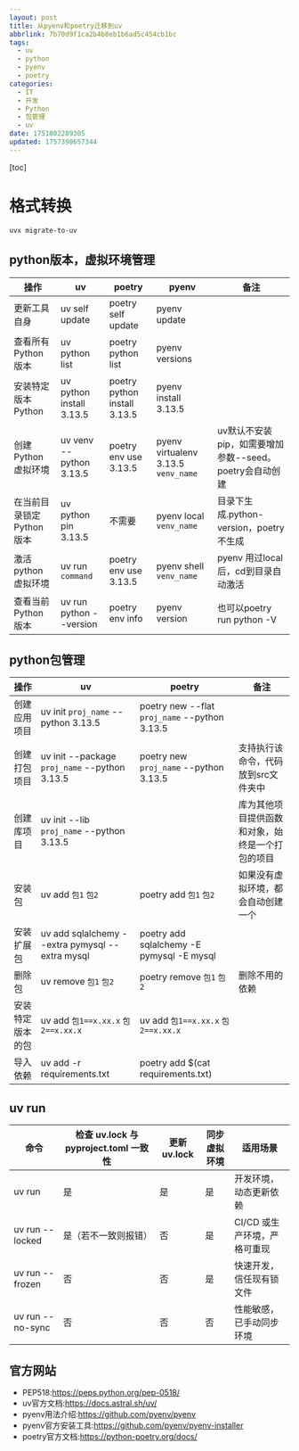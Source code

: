 ```yaml
---
layout: post
title: 从pyenv和poetry迁移到uv
abbrlink: 7b70d9f1ca2b4b8eb1b6ad5c454cb1bc
tags:
  - uv
  - python
  - pyenv
  - poetry
categories:
  - IT
  - 开发
  - Python
  - 包管理
  - uv
date: 1751802289305
updated: 1757398657344
---
```


\[toc]

# 格式转换

```shell
uvx migrate-to-uv
```

## python版本，虚拟环境管理

| 操作              | uv                       | poetry                       | pyenv                               | 备注                                   |
| --------------- | ------------------------ | ---------------------------- | ----------------------------------- | ------------------------------------ |
| 更新工具自身          | uv self update           | poetry self update           | pyenv update                        |                                      |
| 查看所有Python版本    | uv python list           | poetry python list           | pyenv versions                      |                                      |
| 安装特定版本Python    | uv python install 3.13.5 | poetry python install 3.13.5 | pyenv install 3.13.5                |                                      |
| 创建Python虚拟环境    | uv venv --python 3.13.5  | poetry env use 3.13.5        | pyenv virtualenv 3.13.5 `venv_name` | uv默认不安装pip，如需要增加参数--seed。poetry会自动创建 |
| 在当前目录锁定Python版本 | uv python pin 3.13.5     | 不需要                          | pyenv local  `venv_name`            | 目录下生成.python-version，poetry不生成       |
| 激活python虚拟环境    | uv run `command`         | poetry env use 3.13.5        | pyenv shell `venv_name`             | pyenv 用过local后，cd到目录自动激活             |
| 查看当前Python版本    | uv run python --version  | poetry env info              | pyenv version                       | 也可以poetry run python -V              |

## python包管理

| 操作       | uv                                              | poetry                                        | 备注                       |
| -------- | ----------------------------------------------- | --------------------------------------------- | ------------------------ |
| 创建应用项目   | uv init `proj_name` --python 3.13.5             | poetry new --flat `proj_name` --python 3.13.5 |                          |
| 创建打包项目   | uv init --package `proj_name` --python 3.13.5   | poetry new `proj_name` --python 3.13.5        | 支持执行该命令，代码放到src文件夹中      |
| 创建库项目    | uv init --lib `proj_name` --python 3.13.5       |                                               | 库为其他项目提供函数和对象，始终是一个打包的项目 |
| 安装包      | uv add `包1` `包2`                                | poetry add `包1` `包2`                          | 如果没有虚拟环境，都会自动创建一个        |
| 安装扩展包    | uv add sqlalchemy --extra pymysql --extra mysql | poetry add sqlalchemy -E pymysql -E mysql     |                          |
| 删除包      | uv remove `包1` `包2`                             | poetry remove `包1` `包2`                       | 删除不用的依赖                  |
| 安装特定版本的包 | uv add `包1==x.xx.x` `包2==x.xx.x`                | uv add `包1==x.xx.x` `包2==x.xx.x`              |                          |
| 导入依赖     | uv add -r requirements.txt                      | poetry add \$(cat requirements.txt)           |                          |

## uv run

| 命令               | 检查 uv.lock 与 pyproject.toml 一致性 | 更新 uv.lock | 同步虚拟环境 | 适用场景              |
| ---------------- | ------------------------------- | ---------- | ------ | ----------------- |
| uv run           | 是                               | 是          | 是      | 开发环境，动态更新依赖       |
| uv run --locked  | 是（若不一致则报错）                      | 否          | 是      | CI/CD 或生产环境，严格可重现 |
| uv run --frozen  | 否                               | 否          | 是      | 快速开发，信任现有锁文件      |
| uv run --no-sync | 否                               | 否          | 否      | 性能敏感，已手动同步环境      |

## 官方网站

- PEP518:<https://peps.python.org/pep-0518/>
- uv官方文档:<https://docs.astral.sh/uv/>
- pyenv用法介绍:<https://github.com/pyenv/pyenv>
- pyenv官方安装工具:<https://github.com/pyenv/pyenv-installer>
- poetry官方文档:<https://python-poetry.org/docs/>
